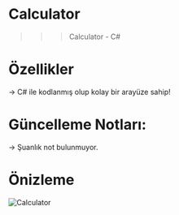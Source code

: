 # Calculator
>>> Calculator - C#

# Özellikler
-> C# ile kodlanmış olup kolay bir arayüze sahip!

# Güncelleme Notları:
-> Şuanlık not bulunmuyor.

# Önizleme
![Calculator](https://user-images.githubusercontent.com/90040826/150777760-62e4b656-82b5-4e49-a716-4ac30680bb97.png)
